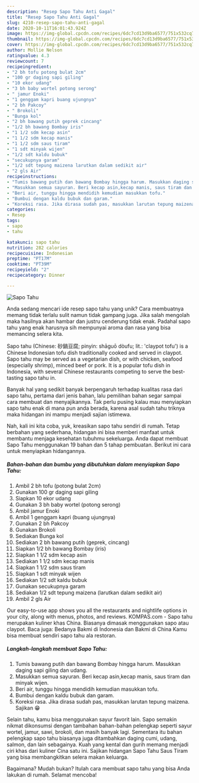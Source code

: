 ```yaml
---
description: "Resep Sapo Tahu Anti Gagal"
title: "Resep Sapo Tahu Anti Gagal"
slug: 4210-resep-sapo-tahu-anti-gagal
date: 2020-10-11T16:01:43.924Z
image: https://img-global.cpcdn.com/recipes/6dc7cd13d9ba6577/751x532cq70/sapo-tahu-foto-resep-utama.jpg
thumbnail: https://img-global.cpcdn.com/recipes/6dc7cd13d9ba6577/751x532cq70/sapo-tahu-foto-resep-utama.jpg
cover: https://img-global.cpcdn.com/recipes/6dc7cd13d9ba6577/751x532cq70/sapo-tahu-foto-resep-utama.jpg
author: Mollie Nelson
ratingvalue: 4.3
reviewcount: 7
recipeingredient:
- "2 bh tofu potong bulat 2cm"
- "100 gr daging sapi giling"
- "10 ekor udang"
- "3 bh baby wortel potong serong"
- " jamur Enoki"
- "1 genggam kapri buang ujungnya"
- "2 bh Pakcoy"
- " Brokoli"
- "Bunga kol"
- "2 bh bawang putih geprek cincang"
- "1/2 bh bawang Bombay iris"
- "1 1/2 sdm kecap asin"
- "1 1/2 sdm kecap manis"
- "1 1/2 sdm saus tiram"
- "1 sdt minyak wijen"
- "1/2 sdt kaldu bubuk"
- "secukupnya garam"
- "1/2 sdt tepung maizena larutkan dalam sedikit air"
- "2 gls Air"
recipeinstructions:
- "Tumis bawang putih dan bawang Bombay hingga harum. Masukkan daging sapi giling dan udang."
- "Masukkan semua sayuran. Beri kecap asin,kecap manis, saus tiram dan minyak wijen."
- "Beri air, tunggu hingga mendidih kemudian masukkan tofu."
- "Bumbui dengan kaldu bubuk dan garam."
- "Koreksi rasa. Jika dirasa sudah pas, masukkan larutan tepung maizena. Sajikan 😁"
categories:
- Resep
tags:
- sapo
- tahu

katakunci: sapo tahu 
nutrition: 282 calories
recipecuisine: Indonesian
preptime: "PT17M"
cooktime: "PT39M"
recipeyield: "2"
recipecategory: Dinner

---
```



![Sapo Tahu](https://img-global.cpcdn.com/recipes/6dc7cd13d9ba6577/751x532cq70/sapo-tahu-foto-resep-utama.jpg)

Anda sedang mencari ide resep sapo tahu yang unik? Cara membuatnya memang tidak terlalu sulit namun tidak gampang juga. Jika salah mengolah maka hasilnya akan hambar dan justru cenderung tidak enak. Padahal sapo tahu yang enak harusnya sih mempunyai aroma dan rasa yang bisa memancing selera kita.

Sapo tahu (Chinese: 砂鍋豆腐; pinyin: shāguō dòufu; lit.: &#39;claypot tofu&#39;) is a Chinese Indonesian tofu dish traditionally cooked and served in claypot. Sapo tahu may be served as a vegetarian dish, or with chicken, seafood (especially shrimp), minced beef or pork. It is a popular tofu dish in Indonesia, with several Chinese restaurants competing to serve the best-tasting sapo tahu in.

Banyak hal yang sedikit banyak berpengaruh terhadap kualitas rasa dari sapo tahu, pertama dari jenis bahan, lalu pemilihan bahan segar sampai cara membuat dan menyajikannya. Tak perlu pusing kalau mau menyiapkan sapo tahu enak di mana pun anda berada, karena asal sudah tahu triknya maka hidangan ini mampu menjadi sajian istimewa.


Nah, kali ini kita coba, yuk, kreasikan sapo tahu sendiri di rumah. Tetap berbahan yang sederhana, hidangan ini bisa memberi manfaat untuk membantu menjaga kesehatan tubuhmu sekeluarga. Anda dapat membuat Sapo Tahu menggunakan 19 bahan dan 5 tahap pembuatan. Berikut ini cara untuk menyiapkan hidangannya.

<!--inarticleads1-->

##### Bahan-bahan dan bumbu yang dibutuhkan dalam menyiapkan Sapo Tahu:

1. Ambil 2 bh tofu (potong bulat 2cm)
1. Gunakan 100 gr daging sapi giling
1. Siapkan 10 ekor udang
1. Gunakan 3 bh baby wortel (potong serong)
1. Ambil  jamur Enoki
1. Ambil 1 genggam kapri (buang ujungnya)
1. Gunakan 2 bh Pakcoy
1. Gunakan  Brokoli
1. Sediakan Bunga kol
1. Sediakan 2 bh bawang putih (geprek, cincang)
1. Siapkan 1/2 bh bawang Bombay (iris)
1. Siapkan 1 1/2 sdm kecap asin
1. Sediakan 1 1/2 sdm kecap manis
1. Siapkan 1 1/2 sdm saus tiram
1. Siapkan 1 sdt minyak wijen
1. Sediakan 1/2 sdt kaldu bubuk
1. Gunakan secukupnya garam
1. Sediakan 1/2 sdt tepung maizena (larutkan dalam sedikit air)
1. Ambil 2 gls Air


Our easy-to-use app shows you all the restaurants and nightlife options in your city, along with menus, photos, and reviews. KOMPAS.com - Sapo tahu merupakan kuliner khas China. Biasanya dimasak menggunakan sapo atau claypot. Baca juga: Bedanya Bakmi di Indonesia dan Bakmi di China Kamu bisa membuat sendiri sapo tahu ala restoran. 

<!--inarticleads2-->

##### Langkah-langkah membuat Sapo Tahu:

1. Tumis bawang putih dan bawang Bombay hingga harum. Masukkan daging sapi giling dan udang.
1. Masukkan semua sayuran. Beri kecap asin,kecap manis, saus tiram dan minyak wijen.
1. Beri air, tunggu hingga mendidih kemudian masukkan tofu.
1. Bumbui dengan kaldu bubuk dan garam.
1. Koreksi rasa. Jika dirasa sudah pas, masukkan larutan tepung maizena. Sajikan 😁


Selain tahu, kamu bisa menggunakan sayur favorit lain. Sapo semakin nikmat dikonsumsi dengan tambahan bahan-bahan pelengkap seperti sayur wortel, jamur, sawi, brokoli, dan masih banyak lagi. Sementara itu bahan pelengkap sapo tahu biasanya juga ditambahkan daging cumi, udang, salmon, dan lain sebagainya. Kuah yang kental dan gurih memang menjadi ciri khas dari kuliner Cina satu ini. Sajikan hidangan Sapo Tahu Saus Tiram yang bisa membangkitkan selera makan keluarga. 

Bagaimana? Mudah bukan? Itulah cara membuat sapo tahu yang bisa Anda lakukan di rumah. Selamat mencoba!
